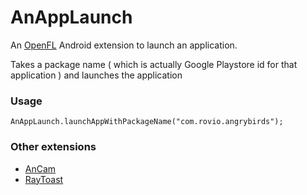 AnAppLaunch
==============
An [OpenFL][1] Android extension to launch an application.

 Takes a package name ( which is actually Google Playstore id for that application ) and launches the application

### Usage
```
AnAppLaunch.launchAppWithPackageName("com.rovio.angrybirds");
```

### Other extensions
 - [AnCam][4]
 - [RayToast][5]










[1]: http://www.openfl.org/
[2]: https://player03.com/2014/08/09/openfl-extensions/
[3]: https://docs.oracle.com/javase/7/docs/technotes/guides/jni/spec/types.html

[4]: https://github.com/saumya/AnCam
[5]: https://github.com/saumya/RayToast